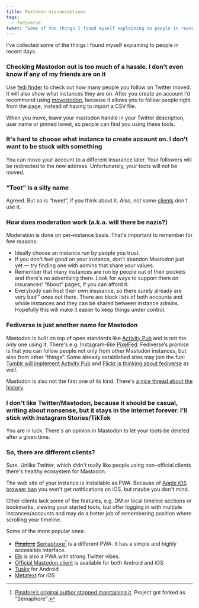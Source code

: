 ```yaml
---
title: Mastodon misconceptions
tags:
  - fediverse
tweet: "Some of the things I found myself explaining to people in recent days about #fediverse and #mastodon."
---
```


I’ve collected some of the things I found myself explaining to people in
recent days.


### Checking Mastodon out is too much of a hassle. I don't even know if any of my friends are on it

Use [fedi finder](https://fedifinder.glitch.me) to check out how many
people you follow on Twitter moved. It will also show what instances
they are on. After you create an account I’d recommend using
[movestodon](https://www.movetodon.org), because it allows you to follow
people right from the page, instead of having to import a CSV file.

When you move, leave your mastodon handle in your Twitter description,
user name or pinned tweet, so people can find you using these tools.

### It's hard to choose what instance to create account on. I don't want to be stuck with something

You can move your account to a different insurance later. Your followers
will be redirected to the new address. Unfortunately, your toots will
not be moved.

### “Toot” is a silly name

Agreed. But so is “tweet”, if you think about it. Also, not some
[clients](#user-content-clients) don't use it.

### How does moderation work (a.k.a. will there be nazis?)

Moderation is done on per–instance basis. That's important to remember
for few reasons:

- Ideally choose an instance run by people you trust.
- If you don't feel good on your instance, don't abandon Mastodon just
  yet — try finding one with admins that share your values.
- Remember that many instances are run by people out of their pockets
  and there's no advertising there. Look for ways to support them on
  insurances’ “About” pages, if you can afford it.
- Everybody can host their own insurance, so there surely already are
  very bad™️ ones out there. There are block lists of both accounts and
  whole instances and they can be shared between instance admins.
  Hopefully this will make it easier to keep things under control.

### Fediverse is just another name for Mastodon

Mastodon is built on top of open standards like [Activity
Pub](https://activitypub.rocks) and is not the only one using it.
There's e.g. Instagram–like [PixelFed](https://pixelfed.org).
Fediverse’s promise is that you can follow people not only from other
Mastodon instances, but also from other “things”. Some already
established sites may join the fun: [Tumblr will implement Activity
Pub](https://techcrunch.com/2022/11/21/tumblr-to-add-support-for-activitypub-the-social-protocol-powering-mastodon-and-other-apps)
and [Flickr is thinking about
fediverse](https://techcrunch.com/2022/11/28/flickr-weighs-support-for-activitypub-the-social-protocol-powering-twitter-alternative-mastodon)
as well.

Mastodon is also not the first one of its kind. There's [a nice thread
about the history](https://kind.social/@f00fc7c8/109407989829565640).

### I don't like Twitter/Mastodon, because it should be casual, writing about nonsense, but it stays in the internet forever. I'll stick with Instagram Stories/TikTok

You are in luck. There's an opinion in Mastodon to let your toots be
deleted after a given time.

### <span id="user-content-clients">So, there are different clients?</span>

Sure. Unlike Twitter, which didn't really like people using non–official
clients there's healthy ecosystem for Mastodon.

The web site of your instance is installable as PWA. Because of [Apple
iOS browser
ban](https://thenewstack.io/apples-browser-engine-ban-is-holding-back-web-app-innovation)
you won't get notifications on iOS, but maybe you don't mind.

Other clients lack some of the features, e.g. DM or local timeline
sections or bookmarks, viewing your started toots, but offer logging in
with multiple instances/accounts and may do a better job of remembering
position where scrolling your timeline.

Some of the more popular ones:

- <del>[Pinafore](https://pinafore.social)</del>
  <ins datetime="2023-01-30">[Semaphore](https://semaphore.social)[^1]</ins>
  is a different PWA. It has a
  simple and highly accessible interface.
- [Elk](https://elk.zone/m.webtoo.ls/public/local) is also a PWA with
  strong Twitter vibes.
- [Official Mastodon client](https://joinmastodon.org/apps)
  is available for both Android and iOS
- [Tusky](https://play.google.com/store/apps/details?id=com.keylesspalace.tusky)
  for Android
- [Metatext](https://apps.apple.com/us/app/metatext/id1523996615)
  for iOS

[^1]: [Pinafore’s original author stopped maintaining it](https://nolanlawson.com/2023/01/09/retiring-pinafore/). Project got forked as <q>Semaphore</q>.
